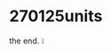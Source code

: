 # 270125units
the end. <img src="https://cdn.catcatnya.com/custom_emojis/images/000/235/721/original/011a42150cef3c5d.gif" width="5%">

